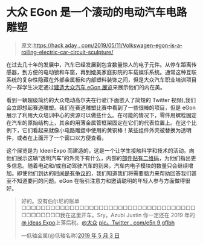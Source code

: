 # 大众 EGon 是一个滚动的电动汽车电路雕塑

> 原文:[https://hack aday . com/2019/05/11/Volkswagen-egon-is-a-rolling-electric-car-circuit-sculpture/](https://hackaday.com/2019/05/11/volkswagen-egon-is-a-rolling-electric-car-circuit-sculpture/)

在过去几十年的发展中，汽车已经发展到包含数量惊人的电子元件。从停车距离传感器，到方便的电动锁和车窗，再到媲美家庭影院的车载娱乐系统。通常这种互联系统的复杂性隐藏在外部金属板和内部塑料装饰之间，但是大众汽车职业培训项目的一群学生决定通过[建造大众汽车 eGon 展览](http://www.volkswagenag.com/en/news/stories/2019/05/for-a-country-full-of-ideas.html)来展示他们的内在美。

看到一辆超级简约的大众电动高尔夫在行驶(下面嵌入了简短的 Twitter 视频),我们会立即想起赛道雕塑。我们在赛道雕塑比赛中看到了一些很棒的项目，但是 eGon 展示了利用大众培训中心的资源可以做些什么。在可能的情况下，零件用螺栓固定在汽车的原始结构上，其余的用薄金属管框架固定在它们的代表位置上。在这个比例下，它们看起来就像小电路雕塑中使用的黄铜棒！某些组件外壳被替换为透明件，或者在上面开了一个窗口以方便查看。

这个展览是为 IdeenExpo 而建造的，这是一个让学生接触科学和技术的活动。向他们展示这辆“透明汽车”的外壳下有什么，内部的[部件贴有二维码](https://www.volkswagen-newsroom.com/en/press-releases/cutaway-model-egon-offers-insights-into-vehicle-technology-at-ideenexpo-4933)，为他们指出更多信息。随着电动和/或自动驾驶汽车的到来，汽车内电子模块的数量只会继续增加。即使他们到达的[时间是有争议的](https://hackaday.com/2019/05/06/a-million-zombie-taxis-by-2020-its-not-going-to-happen/)，我们知道我们将需要脑力来帮助回答我们甚至不知道要问的问题。eGon 在吸引注意力和邀请聪明的年轻人参与方面做得很好。

> 好的。没有伯尔尼的账单□□□□□□□□□□□□□□□□□□□□□□□□□□□□□□□□□□□□□□□□□□□□我在这里开车。Sry，Azubi Justin 你一定还在 2019 年的[@ ideas Expo](https://twitter.com/ideenexpo?ref_src=twsrc%5Etfw)上落后税。[@大众](https://twitter.com/volkswagen?ref_src=twsrc%5Etfw) [pic。Twitter . com/e5n 9 gflbh](https://t.co/e5N9GQFLbh)
> 
> —低轴金属(@低轴名称)[2019 年 5 月 3 日](https://twitter.com/NiedersachsenME/status/1124253833721536512?ref_src=twsrc%5Etfw)